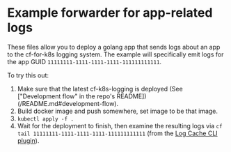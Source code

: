 # Example forwarder for app-related logs

These files allow you to deploy a golang app that sends logs about an app to the cf-for-k8s logging system. The example will specifically emit logs for the app GUID `11111111-1111-1111-1111-111111111111`.

To try this out:

1. Make sure that the latest cf-k8s-logging is deployed (See ["Development flow" in the repo's README])(/README.md#development-flow).
1. Build docker image and push somewhere, set image to be that image.
1. `kubectl apply -f .`
1. Wait for the deployment to finish, then examine the resulting logs via `cf tail 11111111-1111-1111-1111-111111111111` (from the [Log Cache CLI plugin](https://plugins.cloudfoundry.org/#log-cache)).
